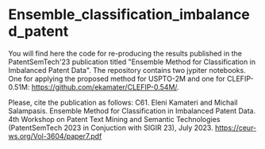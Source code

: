 # Ensemble_classification_imbalanced_patent

You will find here the code for re-producing the results published in the PatentSemTech'23 publication titled "Ensemble Method for Classification in Imbalanced Patent Data". The repository contains two jypiter notebooks. One for applying the proposed method for USPTO-2M and one for CLEFIP-0.51M: https://github.com/ekamater/CLEFIP-0.54M/. 

Please, cite the publication as follows:
C61. Eleni Kamateri and Michail Salampasis. Ensemble Method for Classification in Imbalanced Patent Data. 4th Workshop on Patent Text Mining and Semantic Technologies (PatentSemTech 2023 in Conjuction with SIGIR 23), July 2023. https://ceur-ws.org/Vol-3604/paper7.pdf 
